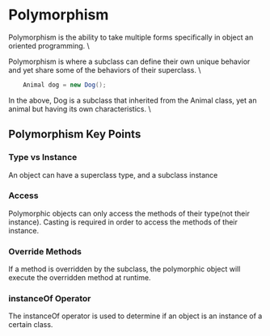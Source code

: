 # Polymorphism
Polymorphism is the ability to take multiple forms specifically in object an oriented programming. \

Polymorphism is where a subclass can define their own unique behavior and yet share some of the behaviors of their superclass. \

```java
    Animal dog = new Dog();
```

In the above, Dog is a subclass that inherited from the Animal class, yet an animal but having its own characteristics. \

## Polymorphism Key Points
### Type vs Instance
An object can have a superclass type, and a subclass instance

### Access
Polymorphic objects can only access the methods of their type(not their instance). Casting is required in order to access the methods of their instance.

### Override Methods
If a method is overridden by the subclass, the polymorphic object will execute the overridden method at runtime.

### instanceOf Operator
The instanceOf operator is used to determine if an object is an instance of a certain class.

